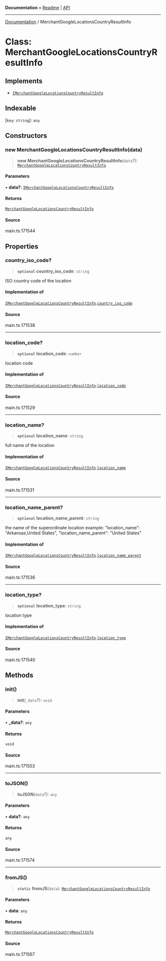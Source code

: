**Documentation** • [Readme](../README.md) \| [API](../globals.md)

***

[Documentation](../README.md) / MerchantGoogleLocationsCountryResultInfo

# Class: MerchantGoogleLocationsCountryResultInfo

## Implements

- [`IMerchantGoogleLocationsCountryResultInfo`](../interfaces/IMerchantGoogleLocationsCountryResultInfo.md)

## Indexable

 \[`key`: `string`\]: `any`

## Constructors

### new MerchantGoogleLocationsCountryResultInfo(data)

> **new MerchantGoogleLocationsCountryResultInfo**(`data`?): [`MerchantGoogleLocationsCountryResultInfo`](MerchantGoogleLocationsCountryResultInfo.md)

#### Parameters

• **data?**: [`IMerchantGoogleLocationsCountryResultInfo`](../interfaces/IMerchantGoogleLocationsCountryResultInfo.md)

#### Returns

[`MerchantGoogleLocationsCountryResultInfo`](MerchantGoogleLocationsCountryResultInfo.md)

#### Source

main.ts:171544

## Properties

### country\_iso\_code?

> **`optional`** **country\_iso\_code**: `string`

ISO country code of the location

#### Implementation of

[`IMerchantGoogleLocationsCountryResultInfo`](../interfaces/IMerchantGoogleLocationsCountryResultInfo.md).[`country_iso_code`](../interfaces/IMerchantGoogleLocationsCountryResultInfo.md#country_iso_code)

#### Source

main.ts:171538

***

### location\_code?

> **`optional`** **location\_code**: `number`

location code

#### Implementation of

[`IMerchantGoogleLocationsCountryResultInfo`](../interfaces/IMerchantGoogleLocationsCountryResultInfo.md).[`location_code`](../interfaces/IMerchantGoogleLocationsCountryResultInfo.md#location_code)

#### Source

main.ts:171529

***

### location\_name?

> **`optional`** **location\_name**: `string`

full name of the location

#### Implementation of

[`IMerchantGoogleLocationsCountryResultInfo`](../interfaces/IMerchantGoogleLocationsCountryResultInfo.md).[`location_name`](../interfaces/IMerchantGoogleLocationsCountryResultInfo.md#location_name)

#### Source

main.ts:171531

***

### location\_name\_parent?

> **`optional`** **location\_name\_parent**: `string`

the name of the superordinate location
example:
"location_name": "Arkansas,United States",
"location_name_parent": "United States"

#### Implementation of

[`IMerchantGoogleLocationsCountryResultInfo`](../interfaces/IMerchantGoogleLocationsCountryResultInfo.md).[`location_name_parent`](../interfaces/IMerchantGoogleLocationsCountryResultInfo.md#location_name_parent)

#### Source

main.ts:171536

***

### location\_type?

> **`optional`** **location\_type**: `string`

location type

#### Implementation of

[`IMerchantGoogleLocationsCountryResultInfo`](../interfaces/IMerchantGoogleLocationsCountryResultInfo.md).[`location_type`](../interfaces/IMerchantGoogleLocationsCountryResultInfo.md#location_type)

#### Source

main.ts:171540

## Methods

### init()

> **init**(`_data`?): `void`

#### Parameters

• **\_data?**: `any`

#### Returns

`void`

#### Source

main.ts:171553

***

### toJSON()

> **toJSON**(`data`?): `any`

#### Parameters

• **data?**: `any`

#### Returns

`any`

#### Source

main.ts:171574

***

### fromJS()

> **`static`** **fromJS**(`data`): [`MerchantGoogleLocationsCountryResultInfo`](MerchantGoogleLocationsCountryResultInfo.md)

#### Parameters

• **data**: `any`

#### Returns

[`MerchantGoogleLocationsCountryResultInfo`](MerchantGoogleLocationsCountryResultInfo.md)

#### Source

main.ts:171567
